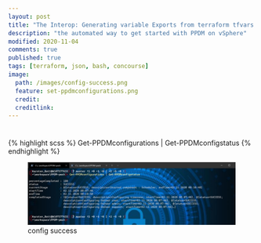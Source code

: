 ```yaml
---
layout: post
title: "The Interop: Generating variable Exports from terraform tfvars.json file"
description: "the automated way to get started with PPDM on vSphere"
modified: 2020-11-04
comments: true
published: true
tags: [terraform, json, bash, concourse]
image:
  path: /images/config-success.png
  feature: set-ppdmconfigurations.png
  credit: 
  creditlink: 
---
```

# 
{% highlight scss %}
 Get-PPDMconfigurations | Get-PPDMconfigstatus
{% endhighlight %}



<figure class="full">
	<img src="/images/config-success.png" alt="">
	<figcaption>config success</figcaption>
</figure>



